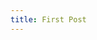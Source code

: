 ```yaml
---
title: First Post
---
```


<blockquote class="instagram-media" data-instgrm-permalink="https://www.instagram.com/p/Cxyz/" data-instgrm-version="14"></blockquote>
<script async src="//www.instagram.com/embed.js"></script>
